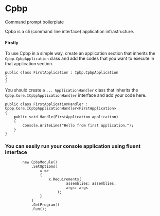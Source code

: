# Cpbp
Command prompt boilerplate

Cpbp is a cli (command line interface) application infrastructure.

#### Firstly

To use Cpbp in a simple way, create an application section that inherits the ```Cpbp.CpbpApplication``` class and add the codes that you want to execute in that application section.

    public class FirstApplication : Cpbp.CpbpApplication
    {
    }

You should create a ```... ApplicationHandler``` class that inherits the ```Cpbp.Core.ICpbpApplicationHandler``` interface and add your code here.

    public class FirstApplicationHandler : Cpbp.Core.ICpbpApplicationHandler<FirstApplication>
    {
        public void Handle(FirstApplication application)
        {
            Console.WriteLine("Hello from first application.");
        }
    }

### You can easily run your console application using fluent interface

            new CpbpModule()
                .SetOptions(
                    x =>
                    {
                        x.Requirements(
                                assemblies: assemblies,
                                args: args
                            );
                    }
                )
                .GetProgram()
                .Run();


